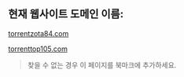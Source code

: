 ## 현재 웹사이트 도메인 이름:

[torrentzota84.com](https://torrentzota84.com)

[torrenttop105.com](https://torrenttop105.com)


> 찾을 수 없는 경우 이 페이지를 북마크에 추가하세요.
